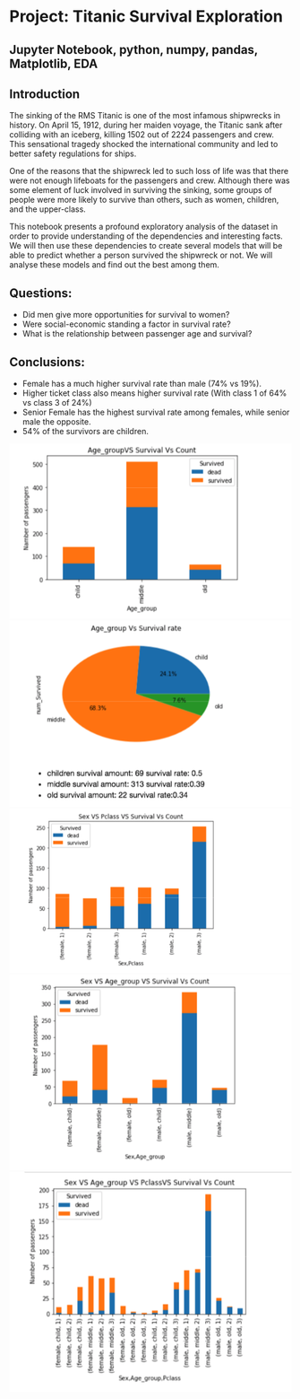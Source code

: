 # Project: Titanic Survival Exploration
## Jupyter Notebook, python, numpy, pandas, Matplotlib, EDA
## Introduction
The sinking of the RMS Titanic is one of the most infamous shipwrecks in history. On April 15, 1912, during her maiden voyage, the Titanic sank after colliding with an iceberg, killing 1502 out of 2224 passengers and crew. This sensational tragedy shocked the international community and led to better safety regulations for ships.

One of the reasons that the shipwreck led to such loss of life was that there were not enough lifeboats for the passengers and crew. Although there was some element of luck involved in surviving the sinking, some groups of people were more likely to survive than others, such as women, children, and the upper-class.

This notebook presents a profound exploratory analysis of the dataset in order to provide understanding of the dependencies and interesting facts. We will then use these dependencies to create several models that will be able to predict whether a person survived the shipwreck or not. We will analyse these models and find out the best among them.

## Questions:
 - Did men give more opportunities for survival to women?
 - Were social-economic standing a factor in survival rate?
 - What is the relationship between passenger age and survival?

## Conclusions:
- Female has a much higher survival rate than male (74% vs 19%).
- Higher ticket class also means higher survival rate (With class 1 of 64% vs class 3 of 24%)
- Senior Female has the highest survival rate among females, while senior male the opposite.
- 54% of the survivors are children.


![alt text](image/image1.png)
![alt text](image/image2.png)
![alt text](image/image3.png)
![alt text](image/image4.png)
![alt text](image/image5.png)